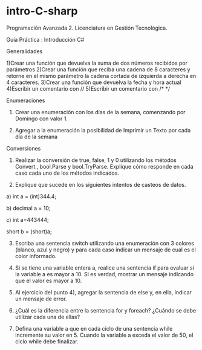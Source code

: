 # intro-C-sharp

Programación Avanzada 2.
Licenciatura en Gestión Tecnológica.

Guía Práctica : Introducción C#


Generalidades

1)Crear una función que devuelva la suma de dos números recibidos por parámetros
2)Crear una función que reciba una cadena de 8 caracteres y retorne en el mismo parámetro la cadena cortada de izquierda a derecha en 4 caracteres.
3)Crear una función que devuelva la fecha y hora actual
4)Escribir un comentario con //
5)Escribir un comentario con /*   */


Enumeraciones

1) Crear una enumeración con los días de la semana, comenzando por Domingo con valor 1.

2) Agregar a la enumeración la posibilidad de Imprimir un Texto por cada día de la semana


Conversiones

1) Realizar la conversión de true, false, 1 y 0 utilizando los métodos Convert., bool.Parse y bool.TryParse. Explique cómo responde en cada caso cada uno de los métodos indicados.

2) Explique que sucede en los siguientes intentos de casteos de datos.

a) int a = (int)344.4;

b) decimal a = 10;

c) int a=443444;
   
   short b = (short)a;


3) Escriba una sentencia switch utilizando una enumeración con 3 colores (blanco, azul y negro) y para cada caso indicar un mensaje de cual es el color informado.

4) Si se tiene una variable entera a, realice una sentencia if para evaluar si la variable a es mayor a 10. Si es verdad, mostrar un mensaje indicando que el valor es mayor a 10. 

5) Al ejercicio del punto 4), agregar la sentencia de else y, en ella, indicar un mensaje de error.

6) ¿Cuál es la diferencia entre la sentencia for y foreach? ¿Cuándo se debe utilizar cada una de ellas?

7) Defina una variable a que en cada ciclo de una sentencia while incremente su valor en 5. Cuando la variable a exceda el valor de 50, el ciclo while debe finalizar.
